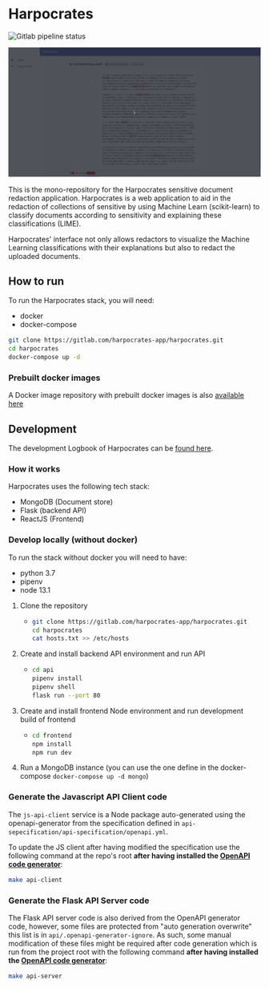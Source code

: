 # Harpocrates

![Gitlab pipeline status](https://gitlab.com/harpocrates-app/harpocrates/badges/master/pipeline.svg)

![UI demo](static/document_edit.gif)

This is the mono-repository for the Harpocrates sensitive document redaction application. Harpocrates is a web application to aid in the redaction of collections of sensitive by using Machine Learn (scikit-learn) to classify documents according to sensitivity and explaining these classifications (LIME).

Harpocrates' interface not only allows redactors to visualize the Machine Learning classifications with their explanations but also to redact the uploaded documents.

## How to run

To run the Harpocrates stack, you will need:

- docker
- docker-compose

```bash
git clone https://gitlab.com/harpocrates-app/harpocrates.git
cd harpocrates
docker-compose up -d
```

### Prebuilt docker images

A Docker image repository with prebuilt docker images is also [available here](https://gitlab.com/harpocrates-app/harpocrates/container_registry)

## Development

The development Logbook of Harpocrates can be [found here](https://dissertation.guillaume.desusanne.com).

### How it works

Harpocrates uses the following tech stack:

- MongoDB (Document store)
- Flask (backend API)
- ReactJS (Frontend)

### Develop locally (without docker)

To run the stack without docker you will need to have:

- python 3.7
- pipenv
- node 13.1

1. Clone the repository
   - ```bash
     git clone https://gitlab.com/harpocrates-app/harpocrates.git
     cd harpocrates
     cat hosts.txt >> /etc/hosts
     ```
2. Create and install backend API environment and run API
   - ```bash
     cd api
     pipenv install
     pipenv shell
     flask run --port 80
     ```
3. Create and install frontend Node environment and run development build of frontend
   - ```bash
     cd frontend
     npm install
     npm run dev
     ```
4. Run a MongoDB instance (you can use the one define in the docker-compose `docker-compose up -d mongo`)

### Generate the Javascript API Client code

The `js-api-client` service is a Node package auto-generated using the openapi-generator from the specification defined in `api-sepecification/api-specification/openapi.yml`.

To update the JS client after having modified the specification use the following command at the repo's root **after having installed the [OpenAPI code generator](https://github.com/OpenAPITools/openapi-generator)**:

```bash
make api-client
```

### Generate the Flask API Server code

The Flask API server code is also derived from the OpenAPI generator code, however, some files are protected from "auto generation overwrite" this list is in `api/.openapi-generator-ignore`. As such, some manual modification of these files might be required after code generation which is run from the project root with the following command **after having installed the [OpenAPI code generator](https://github.com/OpenAPITools/openapi-generator)**:

```bash
make api-server
```
